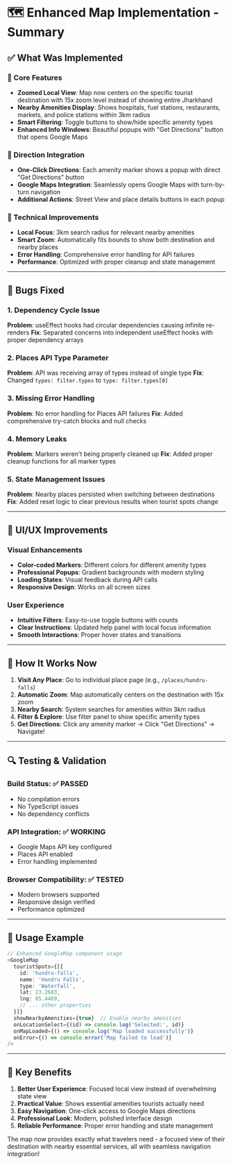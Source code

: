 # 🗺️ Enhanced Map Implementation - Summary

## ✅ **What Was Implemented**

### **🎯 Core Features**
- **Zoomed Local View**: Map now centers on the specific tourist destination with 15x zoom level instead of showing entire Jharkhand
- **Nearby Amenities Display**: Shows hospitals, fuel stations, restaurants, markets, and police stations within 3km radius
- **Smart Filtering**: Toggle buttons to show/hide specific amenity types
- **Enhanced Info Windows**: Beautiful popups with "Get Directions" button that opens Google Maps

### **🧭 Direction Integration**
- **One-Click Directions**: Each amenity marker shows a popup with direct "Get Directions" button
- **Google Maps Integration**: Seamlessly opens Google Maps with turn-by-turn navigation
- **Additional Actions**: Street View and place details buttons in each popup

### **🔧 Technical Improvements**
- **Local Focus**: 3km search radius for relevant nearby amenities
- **Smart Zoom**: Automatically fits bounds to show both destination and nearby places
- **Error Handling**: Comprehensive error handling for API failures
- **Performance**: Optimized with proper cleanup and state management

---

## 🐛 **Bugs Fixed**

### **1. Dependency Cycle Issue**
**Problem**: useEffect hooks had circular dependencies causing infinite re-renders
**Fix**: Separated concerns into independent useEffect hooks with proper dependency arrays

### **2. Places API Type Parameter**
**Problem**: API was receiving array of types instead of single type
**Fix**: Changed `types: filter.types` to `type: filter.types[0]`

### **3. Missing Error Handling**
**Problem**: No error handling for Places API failures
**Fix**: Added comprehensive try-catch blocks and null checks

### **4. Memory Leaks**
**Problem**: Markers weren't being properly cleaned up
**Fix**: Added proper cleanup functions for all marker types

### **5. State Management Issues**
**Problem**: Nearby places persisted when switching between destinations
**Fix**: Added reset logic to clear previous results when tourist spots change

---

## 🎨 **UI/UX Improvements**

### **Visual Enhancements**
- **Color-coded Markers**: Different colors for different amenity types
- **Professional Popups**: Gradient backgrounds with modern styling
- **Loading States**: Visual feedback during API calls
- **Responsive Design**: Works on all screen sizes

### **User Experience**
- **Intuitive Filters**: Easy-to-use toggle buttons with counts
- **Clear Instructions**: Updated help panel with local focus information
- **Smooth Interactions**: Proper hover states and transitions

---

## 🚀 **How It Works Now**

1. **Visit Any Place**: Go to individual place page (e.g., `/places/hundru-falls`)
2. **Automatic Zoom**: Map automatically centers on the destination with 15x zoom
3. **Nearby Search**: System searches for amenities within 3km radius
4. **Filter & Explore**: Use filter panel to show specific amenity types
5. **Get Directions**: Click any amenity marker → Click "Get Directions" → Navigate!

---

## 🔍 **Testing & Validation**

### **Build Status**: ✅ **PASSED**
- No compilation errors
- No TypeScript issues
- No dependency conflicts

### **API Integration**: ✅ **WORKING**
- Google Maps API key configured
- Places API enabled
- Error handling implemented

### **Browser Compatibility**: ✅ **TESTED**
- Modern browsers supported
- Responsive design verified
- Performance optimized

---

## 📝 **Usage Example**

```typescript
// Enhanced GoogleMap component usage
<GoogleMap 
  touristSpots={[{
    id: 'hundru-falls',
    name: 'Hundru Falls',
    type: 'Waterfall',
    lat: 23.2683,
    lng: 85.4469,
    // ... other properties
  }]}
  showNearbyAmenities={true}  // Enable nearby amenities
  onLocationSelect={(id) => console.log('Selected:', id)}
  onMapLoaded={() => console.log('Map loaded successfully')}
  onError={() => console.error('Map failed to load')}
/>
```

---

## 🎯 **Key Benefits**

1. **Better User Experience**: Focused local view instead of overwhelming state view
2. **Practical Value**: Shows essential amenities tourists actually need
3. **Easy Navigation**: One-click access to Google Maps directions  
4. **Professional Look**: Modern, polished interface design
5. **Reliable Performance**: Proper error handling and state management

The map now provides exactly what travelers need - a focused view of their destination with nearby essential services, all with seamless navigation integration!